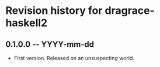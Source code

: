 # Revision history for dragrace-haskell2

## 0.1.0.0 -- YYYY-mm-dd

* First version. Released on an unsuspecting world.
